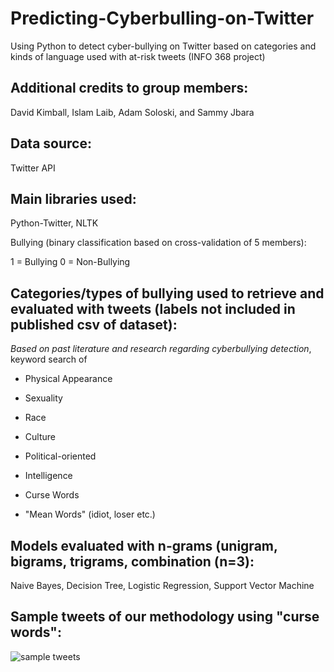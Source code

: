 # Predicting-Cyberbulling-on-Twitter
Using Python to detect cyber-bullying on Twitter based on categories and kinds of language used with at-risk tweets (INFO 368 project)

## Additional credits to group members: 
David Kimball, Islam Laib, Adam Soloski, and Sammy Jbara

## Data source:

Twitter API 

## Main libraries used:
Python-Twitter, NLTK

Bullying (binary classification based on cross-validation of 5 members):  

1 = Bullying
0 = Non-Bullying

## Categories/types of bullying used to retrieve and evaluated with tweets (labels not included in published csv of dataset):

*Based on past literature and research regarding cyberbullying detection*, keyword search of

- Physical Appearance

- Sexuality

- Race

- Culture

- Political-oriented

- Intelligence 

- Curse Words

- "Mean Words" (idiot, loser etc.) 

## Models evaluated with n-grams (unigram, bigrams, trigrams, combination (n=3): 

Naive Bayes, Decision Tree, Logistic Regression, Support Vector Machine

## Sample tweets of our methodology using "curse words":

![sample tweets](https://user-images.githubusercontent.com/39225674/40333318-e6dd4af2-5d25-11e8-9499-8d34216704d1.PNG)
